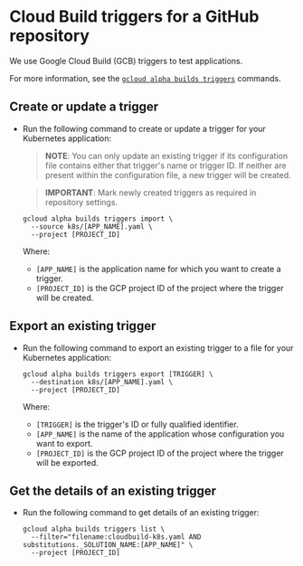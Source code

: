# Cloud Build triggers for a GitHub repository

We use Google Cloud Build (GCB) triggers to test applications.

For more information, see the
[`gcloud alpha builds triggers`](https://cloud.google.com/sdk/gcloud/reference/alpha/builds/triggers/)
commands.

## Create or update a trigger

*   Run the following command to create or update a trigger for your Kubernetes
    application:

    > **NOTE**: You can only update an existing trigger if its
    > configuration file contains either that trigger's name or trigger
    > ID. If neither are present within the configuration file, a new
    > trigger will be created.

    > **IMPORTANT**: Mark newly created triggers as required in repository settings.

    ```shell
    gcloud alpha builds triggers import \
      --source k8s/[APP_NAME].yaml \
      --project [PROJECT_ID]
    ```

    Where:

    *   `[APP_NAME]` is the application name for which you want to create a
        trigger.
    *   `[PROJECT_ID]` is the GCP project ID of the project where the trigger will be created.

## Export an existing trigger

*   Run the following command to export an existing trigger to a file for your
    Kubernetes application:

    ```shell
    gcloud alpha builds triggers export [TRIGGER] \
      --destination k8s/[APP_NAME].yaml \
      --project [PROJECT_ID]
    ```

    Where:

    *   `[TRIGGER]` is the trigger's ID or fully qualified identifier.
    *   `[APP_NAME]` is the name of the application whose configuration you want to
        export.
    *   `[PROJECT_ID]` is the GCP project ID of the project where the trigger will
        be exported.

## Get the details of an existing trigger

*   Run the following command to get details of an existing trigger:

    ```shell
    gcloud alpha builds triggers list \
      --filter="filename:cloudbuild-k8s.yaml AND substitutions._SOLUTION_NAME:[APP_NAME]" \
      --project [PROJECT_ID]
    ```
